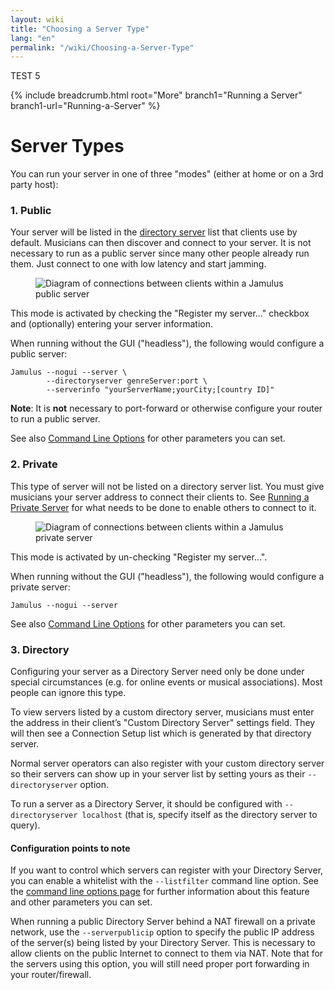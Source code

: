 ```yaml
---
layout: wiki
title: "Choosing a Server Type"
lang: "en"
permalink: "/wiki/Choosing-a-Server-Type"
---
```

TEST 5

{% include breadcrumb.html root="More" branch1="Running a Server" branch1-url="Running-a-Server" %}

# Server Types

You can run your server in one of three "modes" (either at home or on a 3rd party host):

### 1. Public

Your server will be listed in the [directory server](Directory-Servers) list that clients use by default. Musicians can then discover and connect to your server.  It is not necessary to run as a public server since many other people already run them. Just connect to one with low latency and start jamming.

<figure><img src="{{site.url}}/assets/img/en-screenshots/diagram-public-server.png" loading="lazy" alt="Diagram of connections between clients within a Jamulus public server"></figure>

This mode is activated by checking the "Register my server..." checkbox and (optionally) entering your server information.

When running without the GUI ("headless"), the following would configure a public server:

~~~
Jamulus --nogui --server \
        --directoryserver genreServer:port \
        --serverinfo "yourServerName;yourCity;[country ID]"
~~~

**Note**: It is **not** necessary to port-forward or otherwise configure your router to run a public server.

See also [Command Line Options](Command-Line-Options) for other parameters you can set.


### 2. Private

This type of server will not be listed on a directory server list. You must give musicians your server address to connect their clients to. See [Running a Private Server](Running-a-Private-Server) for what needs to be done to enable others to connect to it.

<figure><img src="{{site.url}}/assets/img/en-screenshots/diagram-private-server.png" loading="lazy" alt="Diagram of connections between clients within a Jamulus private server"></figure>

This mode is activated by un-checking "Register my server...".

When running without the GUI ("headless"), the following would configure a private server:

```shell
Jamulus --nogui --server
```

See also [Command Line Options](Command-Line-Options) for other parameters you can set.

### 3. Directory

Configuring your server as a Directory Server need only be done under special circumstances (e.g. for online events or musical associations). Most people can ignore this type.

To view servers listed by a custom directory server, musicians must enter the address in their client’s "Custom Directory Server" settings field.  They will then see a Connection Setup list which is generated by that directory server.

Normal server operators can also register with your custom directory server so their servers can show up in your server list by setting yours as their `--directoryserver` option.

To run a server as a Directory Server, it should be configured with `--directoryserver localhost` (that is, specify itself as the directory server to query).

#### Configuration points to note

If you want to control which servers can register with your Directory Server, you can enable a whitelist with the `--listfilter` command line option. See the [command line options page](Command-Line-Options) for further information about this feature and other parameters you can set.

When running a public Directory Server behind a NAT firewall on a private network, use the `--serverpublicip` option to specify the public IP address of the server(s) being listed by your Directory Server. This is necessary to allow clients on the public Internet to connect to them via NAT. Note that for the servers using this option, you will still need proper port forwarding in your router/firewall.
